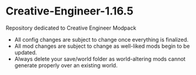 # Creative-Engineer-1.16.5
Repository dedicated to Creative Engineer Modpack

- All config changes are subject to change once everything is finalized.
- All mod changes are subject to change as well-liked mods begin to be updated.
- Always delete your save/world folder as world-altering mods cannot generate properly over an existing world.
